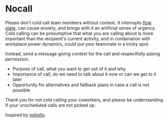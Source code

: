 Nocall
======

Please don't cold call team members without context. It interrupts [flow state](https://medium.com/software-development/the-people-that-work-for-you-need-to-get-into-flow-peopleware-4ad5d64b1467), can cause anxiety, and brings with it an artificial sense of urgency. Cold calling can be presumptive that what you are calling about is more important than the recipient's current activity, and in combination with workplace power dynamics, could put your teammate in a tricky spot.

Instead, send a message giving context for the call and respectfully asking permission.
  - Purpose of call, what you want to get out of it and why
  - Importance of call, do we need to talk about it now or can we get to it later
  - Opportunity for alternatives and fallback plans in case a call is not possible

Thank you for not cold calling your coworkers, and please be understanding if your unscheduled calls are not picked up.

Inspired by [nohello](https://sbmueller.github.io/nohello/).

